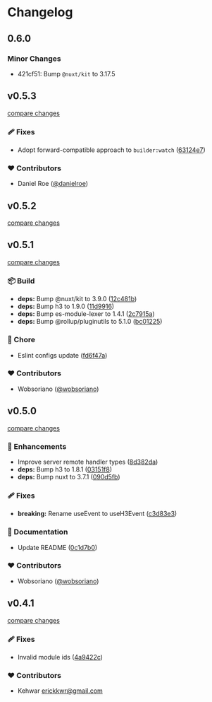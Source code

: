 # Changelog

## 0.6.0

### Minor Changes

- 421cf51: Bump `@nuxt/kit` to 3.17.5

## v0.5.3

[compare changes](https://github.com/wobsoriano/nuxt-remote-fn/compare/v0.5.2...v0.5.3)

### 🩹 Fixes

- Adopt forward-compatible approach to `builder:watch` ([63124e7](https://github.com/wobsoriano/nuxt-remote-fn/commit/63124e7))

### ❤️ Contributors

- Daniel Roe ([@danielroe](http://github.com/danielroe))

## v0.5.2

[compare changes](https://github.com/wobsoriano/nuxt-remote-fn/compare/v0.5.1...v0.5.2)

## v0.5.1

[compare changes](https://github.com/wobsoriano/nuxt-remote-fn/compare/v0.5.0...v0.5.1)

### 📦 Build

- **deps:** Bump @nuxt/kit to 3.9.0 ([12c481b](https://github.com/wobsoriano/nuxt-remote-fn/commit/12c481b))
- **deps:** Bump h3 to 1.9.0 ([11d9916](https://github.com/wobsoriano/nuxt-remote-fn/commit/11d9916))
- **deps:** Bump es-module-lexer to 1.4.1 ([2c7915a](https://github.com/wobsoriano/nuxt-remote-fn/commit/2c7915a))
- **deps:** Bump @rollup/pluginutils to 5.1.0 ([bc01225](https://github.com/wobsoriano/nuxt-remote-fn/commit/bc01225))

### 🏡 Chore

- Eslint configs update ([fd6f47a](https://github.com/wobsoriano/nuxt-remote-fn/commit/fd6f47a))

### ❤️ Contributors

- Wobsoriano ([@wobsoriano](http://github.com/wobsoriano))

## v0.5.0

[compare changes](https://github.com/wobsoriano/nuxt-remote-fn/compare/v0.4.1...v0.5.0)

### 🚀 Enhancements

- Improve server remote handler types ([8d382da](https://github.com/wobsoriano/nuxt-remote-fn/commit/8d382da))
- **deps:** Bump h3 to 1.8.1 ([03151f8](https://github.com/wobsoriano/nuxt-remote-fn/commit/03151f8))
- **deps:** Bump nuxt to 3.7.1 ([090d5fb](https://github.com/wobsoriano/nuxt-remote-fn/commit/090d5fb))

### 🩹 Fixes

- **breaking:** Rename useEvent to useH3Event ([c3d83e3](https://github.com/wobsoriano/nuxt-remote-fn/commit/c3d83e3))

### 📖 Documentation

- Update README ([0c1d7b0](https://github.com/wobsoriano/nuxt-remote-fn/commit/0c1d7b0))

### ❤️ Contributors

- Wobsoriano ([@wobsoriano](http://github.com/wobsoriano))

## v0.4.1

[compare changes](https://github.com/wobsoriano/nuxt-remote-fn/compare/v0.4.0...v0.4.1)

### 🩹 Fixes

- Invalid module ids ([4a9422c](https://github.com/wobsoriano/nuxt-remote-fn/commit/4a9422c))

### ❤️ Contributors

- Kehwar <erickkwr@gmail.com>
